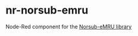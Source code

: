 # nr-norsub-emru
Node-Red component for the [Norsub-eMRU library](https://github.com/core-marine-dev/norsub-emru)

